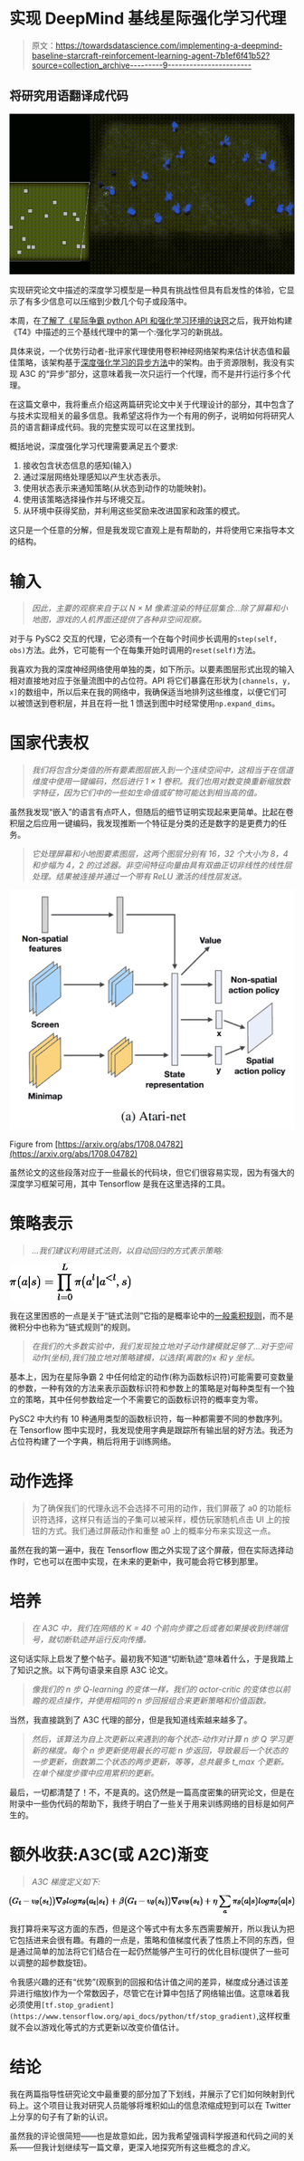 # 实现 DeepMind 基线星际强化学习代理

> 原文：<https://towardsdatascience.com/implementing-a-deepmind-baseline-starcraft-reinforcement-learning-agent-7b1ef6f41b52?source=collection_archive---------9----------------------->

## 将研究用语翻译成代码

![](img/68870aebced105f58d27c7c3b58a77a7.png)

实现研究论文中描述的深度学习模型是一种具有挑战性但具有启发性的体验，它显示了有多少信息可以压缩到少数几个句子或段落中。

本周，在[了解了《星际争霸 python API 和强化学习环境的诀窍](http://www.rayheberer.ai/post/sc2-lessons/)之后，我开始构建《T4》中描述的三个基线代理中的第一个:强化学习的新挑战。

具体来说，一个优势行动者-批评家代理使用卷积神经网络架构来估计状态值和最佳策略，该架构基于[深度强化学习的异步方法](https://arxiv.org/abs/1602.01783)中的架构。由于资源限制，我没有实现 A3C 的“异步”部分，这意味着我一次只运行一个代理，而不是并行运行多个代理。

在这篇文章中，我将重点介绍这两篇研究论文中关于代理设计的部分，其中包含了与技术实现相关的最多信息。我希望这将作为一个有用的例子，说明如何将研究人员的语言翻译成代码。我的完整实现可以在这里找到。

概括地说，深度强化学习代理需要满足五个要求:

1.  接收包含状态信息的感知(输入)
2.  通过深层网络处理感知以产生状态表示。
3.  使用状态表示来通知策略(从状态到动作的功能映射)。
4.  使用该策略选择操作并与环境交互。
5.  从环境中获得奖励，并利用这些奖励来改进国家和政策的模式。

这只是一个任意的分解，但是我发现它直观上是有帮助的，并将使用它来指导本文的结构。

# 输入

> *因此，主要的观察来自于以 N × M 像素渲染的特征层集合…除了屏幕和小地图，游戏的人机界面还提供了各种非空间观察。*

对于与 PySC2 交互的代理，它必须有一个在每个时间步长调用的`step(self, obs)`方法。此外，它可能有一个在每集开始时调用的`reset(self)`方法。

我喜欢为我的深度神经网络使用单独的类，如下所示。以要素图层形式出现的输入相对直接地对应于张量流图中的占位符。API 将它们暴露在形状为`[channels, y, x]`的数组中，所以后来在我的网络中，我确保适当地排列这些维度，以便它们可以被馈送到卷积层，并且在将一批 1 馈送到图中时经常使用`np.expand_dims`。

# 国家代表权

> *我们将包含分类值的所有要素图层嵌入到一个连续空间中，这相当于在信道维度中使用一键编码，然后进行 1 × 1 卷积。我们也用对数变换重新缩放数字特征，因为它们中的一些如生命值或矿物可能达到相当高的值。*

虽然我发现“嵌入”的语言有点吓人，但随后的细节证明实现起来更简单。比起在卷积层之后应用一键编码，我发现推断一个特征是分类的还是数字的是更费力的任务。

> *它处理屏幕和小地图要素图层，这两个图层分别有 16，32 个大小为 8，4 和步幅为 4，2 的过滤器。非空间特征向量由具有双曲正切非线性的线性层处理。结果被连接并通过一个带有 ReLU 激活的线性层发送。*

![](img/96df0118d583342d633afe08cbb304fa.png)

Figure from [https://arxiv.org/abs/1708.04782](https://arxiv.org/abs/1708.04782)

虽然论文的这些段落对应于一些最长的代码块，但它们很容易实现，因为有强大的深度学习框架可用，其中 Tensorflow 是我在这里选择的工具。

# 策略表示

> *…我们建议利用链式法则，以自动回归的方式表示策略:*

![](img/5060ea5e0a0ed4a84168a8680d718e57.png)

我在这里困惑的一点是关于“链式法则”它指的是概率论中的[一般乘积规则](https://en.wikipedia.org/wiki/Chain_rule_(probability))，而不是微积分中也称为“链式规则”的规则。

> *在我们的大多数实验中，我们发现独立地对子动作建模就足够了…对于空间动作(坐标),我们独立地对策略建模，以选择(离散的)x 和 y 坐标。*

基本上，因为在星际争霸 2 中任何给定的动作(称为函数标识符)可能需要可变数量的参数，一种有效的方法来表示函数标识符和参数上的策略是对每种类型有一个独立的策略，其中任何参数给定一个不需要它的函数标识符的概率变为零。

PySC2 中大约有 10 种通用类型的函数标识符，每一种都需要不同的参数序列。在 Tensorflow 图中实现时，我发现使用字典是跟踪所有输出层的好方法。我还为占位符构建了一个字典，稍后将用于训练网络。

# 动作选择

> 为了确保我们的代理永远不会选择不可用的动作，我们屏蔽了 a0 的功能标识符选择，这样只有适当的子集可以被采样，模仿玩家随机点击 UI 上的按钮的方式。我们通过屏蔽动作和重整 a0 上的概率分布来实现这一点。

虽然在我的第一遍中，我在 Tensorflow 图之外实现了这个屏蔽，但在实际选择动作时，它也可以在图中实现，在未来的更新中，我可能会将它移到那里。

# 培养

> *在 A3C 中，我们在网络的 K = 40 个前向步骤之后或者如果接收到终端信号，就切断轨迹并运行反向传播。*

这句话实际上启发了整个帖子。最初我不知道“切断轨迹”意味着什么，于是我踏上了知识之旅。以下两句语录来自原 A3C 论文。

> *像我们的 n 步 Q-learning 的变体一样，我们的 actor-critic 的变体也以前瞻的观点操作，并使用相同的 n 步回报组合来更新策略和价值函数。*

当然，我直接跳到了 A3C 代理的部分，但是我知道线索越来越多了。

> *然后，该算法为自上次更新以来遇到的每个状态-动作对计算 n 步 Q 学习更新的梯度。每个 n 步更新使用最长的可能 n 步返回，导致最后一个状态的一步更新，倒数第二个状态的两步更新，等等，总共最多 t_max 个更新。在单个梯度步骤中应用累积的更新。*

最后，一切都清楚了！不，不是真的。这仍然是一篇高度密集的研究论文，但是在附录中一些伪代码的帮助下，我终于明白了一些关于用来训练网络的目标是如何产生的。

# 额外收获:A3C(或 A2C)渐变

> *A3C 梯度定义如下:*

![](img/e8dbb108d32a383468a9a020e9016a30.png)

我打算将来写这方面的东西，但是这个等式中有太多东西需要解开，所以我认为把它包括进来会很有趣。有趣的一点是，策略和值梯度代表了性质上不同的东西，但是通过简单的加法将它们结合在一起仍然能够产生可行的优化目标(提供了一些可以调整的超参数旋钮)。

令我感兴趣的还有“优势”(观察到的回报和估计值之间的差异，梯度成分通过该差异进行缩放)作为一个常数因子，尽管它在计算中包括了网络输出值。这意味着我必须使用`[tf.stop_gradient](https://www.tensorflow.org/api_docs/python/tf/stop_gradient)`,这样权重就不会以游戏化等式的方式更新以改变价值估计。

# 结论

我在两篇指导性研究论文中最重要的部分加了下划线，并展示了它们如何映射到代码上。这个项目让我对研究人员能够将堆积如山的信息浓缩成短到可以在 Twitter 上分享的句子有了新的认识。

虽然我的评论很简短——也是故意如此，因为我希望强调科学报道和代码之间的关系——但我计划继续写一篇文章，更深入地探究所有这些概念的*含义*。
